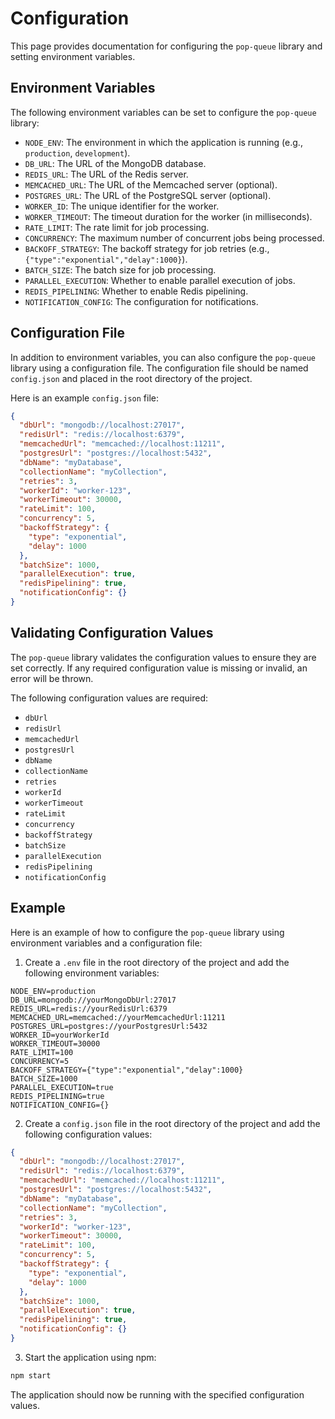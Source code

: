 # Configuration

This page provides documentation for configuring the `pop-queue` library and setting environment variables.

## Environment Variables

The following environment variables can be set to configure the `pop-queue` library:

- `NODE_ENV`: The environment in which the application is running (e.g., `production`, `development`).
- `DB_URL`: The URL of the MongoDB database.
- `REDIS_URL`: The URL of the Redis server.
- `MEMCACHED_URL`: The URL of the Memcached server (optional).
- `POSTGRES_URL`: The URL of the PostgreSQL server (optional).
- `WORKER_ID`: The unique identifier for the worker.
- `WORKER_TIMEOUT`: The timeout duration for the worker (in milliseconds).
- `RATE_LIMIT`: The rate limit for job processing.
- `CONCURRENCY`: The maximum number of concurrent jobs being processed.
- `BACKOFF_STRATEGY`: The backoff strategy for job retries (e.g., `{"type":"exponential","delay":1000}`).
- `BATCH_SIZE`: The batch size for job processing.
- `PARALLEL_EXECUTION`: Whether to enable parallel execution of jobs.
- `REDIS_PIPELINING`: Whether to enable Redis pipelining.
- `NOTIFICATION_CONFIG`: The configuration for notifications.

## Configuration File

In addition to environment variables, you can also configure the `pop-queue` library using a configuration file. The configuration file should be named `config.json` and placed in the root directory of the project.

Here is an example `config.json` file:

```json
{
  "dbUrl": "mongodb://localhost:27017",
  "redisUrl": "redis://localhost:6379",
  "memcachedUrl": "memcached://localhost:11211",
  "postgresUrl": "postgres://localhost:5432",
  "dbName": "myDatabase",
  "collectionName": "myCollection",
  "retries": 3,
  "workerId": "worker-123",
  "workerTimeout": 30000,
  "rateLimit": 100,
  "concurrency": 5,
  "backoffStrategy": {
    "type": "exponential",
    "delay": 1000
  },
  "batchSize": 1000,
  "parallelExecution": true,
  "redisPipelining": true,
  "notificationConfig": {}
}
```

## Validating Configuration Values

The `pop-queue` library validates the configuration values to ensure they are set correctly. If any required configuration value is missing or invalid, an error will be thrown.

The following configuration values are required:

- `dbUrl`
- `redisUrl`
- `memcachedUrl`
- `postgresUrl`
- `dbName`
- `collectionName`
- `retries`
- `workerId`
- `workerTimeout`
- `rateLimit`
- `concurrency`
- `backoffStrategy`
- `batchSize`
- `parallelExecution`
- `redisPipelining`
- `notificationConfig`

## Example

Here is an example of how to configure the `pop-queue` library using environment variables and a configuration file:

1. Create a `.env` file in the root directory of the project and add the following environment variables:

```env
NODE_ENV=production
DB_URL=mongodb://yourMongoDbUrl:27017
REDIS_URL=redis://yourRedisUrl:6379
MEMCACHED_URL=memcached://yourMemcachedUrl:11211
POSTGRES_URL=postgres://yourPostgresUrl:5432
WORKER_ID=yourWorkerId
WORKER_TIMEOUT=30000
RATE_LIMIT=100
CONCURRENCY=5
BACKOFF_STRATEGY={"type":"exponential","delay":1000}
BATCH_SIZE=1000
PARALLEL_EXECUTION=true
REDIS_PIPELINING=true
NOTIFICATION_CONFIG={}
```

2. Create a `config.json` file in the root directory of the project and add the following configuration values:

```json
{
  "dbUrl": "mongodb://localhost:27017",
  "redisUrl": "redis://localhost:6379",
  "memcachedUrl": "memcached://localhost:11211",
  "postgresUrl": "postgres://localhost:5432",
  "dbName": "myDatabase",
  "collectionName": "myCollection",
  "retries": 3,
  "workerId": "worker-123",
  "workerTimeout": 30000,
  "rateLimit": 100,
  "concurrency": 5,
  "backoffStrategy": {
    "type": "exponential",
    "delay": 1000
  },
  "batchSize": 1000,
  "parallelExecution": true,
  "redisPipelining": true,
  "notificationConfig": {}
}
```

3. Start the application using npm:

```bash
npm start
```

The application should now be running with the specified configuration values.
